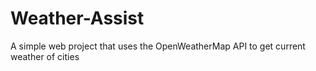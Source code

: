 # Weather-Assist
A simple web project that uses the OpenWeatherMap API to get current weather of cities
